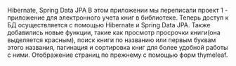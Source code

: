 Hibernate, Spring Data JPA В этом приложении мы переписали проект 1 - приложение для электронного учета книг в библиотеке. Теперь доступ к БД осуществляется с помощью Hibernate и Spring Data JPA. Также добавились новые функции, такие как просмотр просрочки книги(она выделяется красным), поиск книги по названию или первым буквам этого названия, пагинация и сортировка книг для более удобной работы с ними. Отображение страниц по прежнему с помощью форм thymeleaf.
